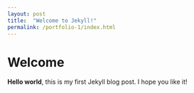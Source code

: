 ```yaml
---
layout: post
title:  "Welcome to Jekyll!"
permalink: /portfolio-1/index.html
---
```


# Welcome
**Hello world**, this is my first Jekyll blog post.
I hope you like it!